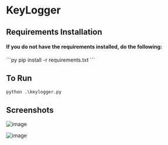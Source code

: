 # KeyLogger

## Requirements Installation

<h4>If you do not have the requirements installed, do the following:</h4>
```py
pip install -r requirements.txt
```

## To Run
```py
python .\keylogger.py
```
## Screenshots

![image](https://github.com/m0rd3caii/keylogger/assets/142639542/b4463097-2360-44f5-950d-6fbd7edf7d39)

![image](https://github.com/m0rd3caii/keylogger/assets/142639542/867c9167-2a8f-4322-bd9b-aa4aca846d76)
